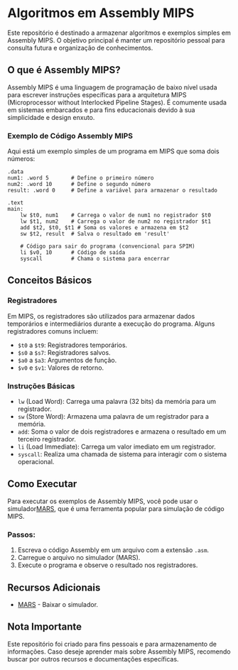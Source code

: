 
# Algoritmos em Assembly MIPS

Este repositório é destinado a armazenar algoritmos e exemplos simples em Assembly MIPS. O objetivo principal é manter um repositório pessoal para consulta futura e organização de conhecimentos.

## O que é Assembly MIPS?

Assembly MIPS é uma linguagem de programação de baixo nível usada para escrever instruções específicas para a arquitetura MIPS (Microprocessor without Interlocked Pipeline Stages). É comumente usada em sistemas embarcados e para fins educacionais devido à sua simplicidade e design enxuto.

### Exemplo de Código Assembly MIPS

Aqui está um exemplo simples de um programa em MIPS que soma dois números:

```assembly
.data
num1: .word 5       # Define o primeiro número
num2: .word 10      # Define o segundo número
result: .word 0     # Define a variável para armazenar o resultado

.text
main:
    lw $t0, num1    # Carrega o valor de num1 no registrador $t0
    lw $t1, num2    # Carrega o valor de num2 no registrador $t1
    add $t2, $t0, $t1 # Soma os valores e armazena em $t2
    sw $t2, result  # Salva o resultado em 'result'

    # Código para sair do programa (convencional para SPIM)
    li $v0, 10      # Código de saída
    syscall         # Chama o sistema para encerrar
```

## Conceitos Básicos

### Registradores

Em MIPS, os registradores são utilizados para armazenar dados temporários e intermediários durante a execução do programa. Alguns registradores comuns incluem:

- `$t0` a `$t9`: Registradores temporários.
- `$s0` a `$s7`: Registradores salvos.
- `$a0` a `$a3`: Argumentos de função.
- `$v0` e `$v1`: Valores de retorno.

### Instruções Básicas

- `lw` (Load Word): Carrega uma palavra (32 bits) da memória para um registrador.
- `sw` (Store Word): Armazena uma palavra de um registrador para a memória.
- `add`: Soma o valor de dois registradores e armazena o resultado em um terceiro registrador.
- `li` (Load Immediate): Carrega um valor imediato em um registrador.
- `syscall`: Realiza uma chamada de sistema para interagir com o sistema operacional.

## Como Executar

Para executar os exemplos de Assembly MIPS, você pode usar o simulador[MARS](http://courses.missouristate.edu/KenVollmar/MARS/), que é uma ferramenta popular para simulação de código MIPS.

### Passos:

1. Escreva o código Assembly em um arquivo com a extensão `.asm`.
2. Carregue o arquivo no simulador (MARS).
3. Execute o programa e observe o resultado nos registradores.

## Recursos Adicionais

- [MARS](https://www.oracle.com/java/technologies/downloads/?er=221886) - Baixar o simulador.

## Nota Importante

Este repositório foi criado para fins pessoais e para armazenamento de informações. Caso deseje aprender mais sobre Assembly MIPS, recomendo buscar por outros recursos e documentações específicas.
